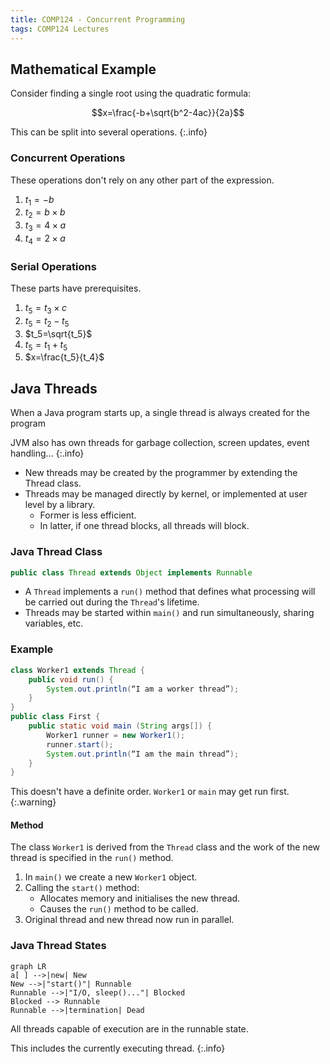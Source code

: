```yaml
---
title: COMP124 - Concurrent Programming
tags: COMP124 Lectures
---
```

## Mathematical Example
Consider finding a single root using the quadratic formula:

$$x=\frac{-b+\sqrt{b^2-4ac}}{2a}$$

This can be split into several operations.
{:.info}

### Concurrent Operations
These operations don't rely on any other part of the expression.

1. $t_1=-b$
1. $t_2=b\times b$
1. $t_3=4\times a$
1. $t_4=2\times a$

### Serial Operations
These parts have prerequisites.

1. $t_5=t_3\times c$
1. $t_5=t_2-t_5$
1. $t_5=\sqrt{t_5}$
1. $t_5=t_1+t_5$
1. $x=\frac{t_5}{t_4}$

## Java Threads
When a Java program starts up, a single thread is always created for the program

JVM also has own threads for garbage collection, screen updates, event handling...
{:.info}

* New threads may be created by the programmer by extending the Thread class.
* Threads may be managed directly by kernel, or implemented at user level by a library.
	* Former is less efficient.
	* In latter, if one thread blocks, all threads will block.
	
### Java Thread Class

```java
public class Thread extends Object implements Runnable
```

* A `Thread` implements a `run()` method that defines what processing will be carried out during the `Thread`'s lifetime.
* Threads may be started within `main()` and run simultaneously, sharing variables, etc.

### Example

```java
class Worker1 extends Thread {
	public void run() {
		System.out.println(“I am a worker thread”);
	}
}
public class First {
	public static void main (String args[]) {
		Worker1 runner = new Worker1();
		runner.start();
		System.out.println(“I am the main thread”);
	}
}
```

This doesn't have a definite order. `Worker1` or `main` may get run first.
{:.warning}

#### Method
The class `Worker1` is derived from the `Thread` class and the work of the new thread is specified in the `run()` method.

1. In `main()` we create a new `Worker1` object.
1. Calling the `start()` method:
	* Allocates memory and initialises the new thread.
	* Causes the `run()` method to be called.
1. Original thread and new thread now run in parallel.

### Java Thread States

```mermaid
graph LR
a[ ] -->|new| New
New -->|"start()"| Runnable
Runnable -->|"I/O, sleep()..."| Blocked
Blocked --> Runnable
Runnable -->|termination| Dead
```

All threads capable of execution are in the runnable state.

This includes the currently executing thread.
{:.info}
